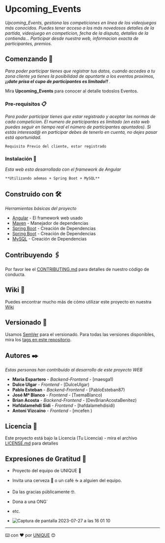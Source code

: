 

# Upcoming_Events

_Upcoming_Events, gestiona las competiciones en linea de los videojuegos más conocidos.
Puedes tener acceso a los más novedosos detalles de la partida, videojuego en competicion, fecha de la disputa,
detalles de la contienda... Participar desde nuestra web, informacion exacta de participantes, premios._

## Comenzando 🚀

_Para poder participar tienes que registrar tus datos, cuando accedes a tu zona cliente ya tienes la posibilidad de apuntarte
a los eventos proximos, **¡¡date prisa el cupo de participantes es limitado!!** ._

Mira **Upcoming_Events** para conocer al detalle todoslos Eventos.


### Pre-requisitos 📋

_Para poder participar tienes que estar registrado y aceptar las normas de cada competicion.
El numero de participantes es limitado (en esta web puedes seguir en tiempo real el número de participantes apuntados).
Si estás interesad@ en participar debes de tenerlo en cuenta, no dejes pasar está oportunidad._

```
Requisito Previo del cliente, estar registrado
```

### Instalación 🔧

_Esta web esta desarrollada con el framework de Angular_

```
**Utilizando ademas + Spring Boot + MySQL**
```



## Construido con 🛠️

_Herramientas básicas del proyecto_

* [Angular]([www.dropwizard.io/1.0.2/docs/](https://blog.angular.io/)) - El framework web usado
* [Maven]([https://maven.apache.org/]) - Manejador de dependencias
* [Spring Boot]([https://spring.io/projects/spring-boot]) - Creación de Dependencias
* [Spring Boot]([https://spring.io/projects/spring-boot]) - Creación de Dependencias
* [MySQL]([(https://www.mysql.com/)]) - Creación de Dependencias
  
## Contribuyendo 🖇️

Por favor lee el [CONTRIBUTING.md](https://gist.github.com/) para detalles de nuestro código de conducta.

## Wiki 📖

Puedes encontrar mucho más de cómo utilizar este proyecto en nuestra [Wiki](https://github.com/tu/proyecto/wiki)

## Versionado 📌

Usamos [SemVer](http://semver.org/) para el versionado. Para todas las versiones disponibles, mira los [tags en este repositorio](https://github.com/tu/proyecto/tags).

## Autores ✒️

_Estas personas han contribuido al desarrollo de este proyecto WEB_

* **Maria Espartero** - *Backend-Frontend* - [maesga1)
* **Dulce Ulgar** - *Frontend* - [DulceUlgar)
* **Pablo Esteban** - *Backend-Frontend* - [PabloEsteban87)
* **José Mª Blanco** - *Frontend* - [TxemaBlanco)
* **Brian Acosta** - *Backend-Frontend* - [DevBrianAcostaBenítez)
* **Hafdalamehdi Sidi** - *Frontend* - [hafdalamehdisidi)
* **Antoni Vizcaíno** - *Frontend* - [mcefen )



## Licencia 📄

Este proyecto está bajo la Licencia (Tu Licencia) - mira el archivo [LICENSE.md](LICENSE.md) para detalles

## Expresiones de Gratitud 🎁

* Proyecto del equipo de UNIQUE 📢
* Invita una cerveza 🍺 o un café ☕ a alguien del equipo. 
* Da las gracias públicamente 🤓.
* Dona a una ONG`
* etc.

* ![Captura de pantalla 2023-07-27 a las 16 01 10](https://github.com/mcefen/upcoming_events/assets/25710748/4e847a83-5c87-484d-a0c8-da5780fd4a52)





---
⌨️ con ❤️ por [UNIQUE]((https://github.com/F5-Events/upcoming_events)https://github.com/F5-Events/upcoming_events) 😊
